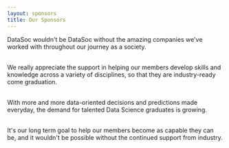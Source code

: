 ```yaml
---
layout: sponsors
title: Our Sponsors
---
```


DataSoc wouldn't be DataSoc without the amazing companies we've worked with throughout our journey as a society.
<br><br>

We really appreciate the support in helping our members develop skills and knowledge across a variety of disciplines, so that they are industry-ready come graduation.
<br><br>

With more and more data-oriented decisions and predictions made everyday, the demand for talented Data Science graduates is growing.
<br><br>

It's our long term goal to help our members become as capable they can be, and it wouldn't be possible without the continued support from industry.